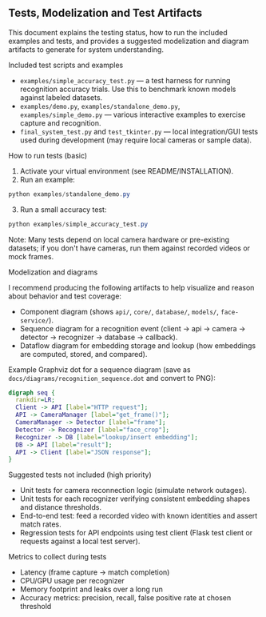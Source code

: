 ## Tests, Modelization and Test Artifacts

This document explains the testing status, how to run the included examples and tests, and provides a suggested modelization and diagram artifacts to generate for system understanding.

Included test scripts and examples

- `examples/simple_accuracy_test.py` — a test harness for running recognition accuracy trials. Use this to benchmark known models against labeled datasets.
- `examples/demo.py`, `examples/standalone_demo.py`, `examples/simple_demo.py` — various interactive examples to exercise capture and recognition.
- `final_system_test.py` and `test_tkinter.py` — local integration/GUI tests used during development (may require local cameras or sample data).

How to run tests (basic)

1. Activate your virtual environment (see README/INSTALLATION).
2. Run an example:

```powershell
python examples/standalone_demo.py
```

3. Run a small accuracy test:

```powershell
python examples/simple_accuracy_test.py
```

Note: Many tests depend on local camera hardware or pre-existing datasets; if you don't have cameras, run them against recorded videos or mock frames.

Modelization and diagrams

I recommend producing the following artifacts to help visualize and reason about behavior and test coverage:

- Component diagram (shows `api/`, `core/`, `database/`, `models/`, `face-service/`).
- Sequence diagram for a recognition event (client -> api -> camera -> detector -> recognizer -> database -> callback).
- Dataflow diagram for embedding storage and lookup (how embeddings are computed, stored, and compared).

Example Graphviz dot for a sequence diagram (save as `docs/diagrams/recognition_sequence.dot` and convert to PNG):

```dot
digraph seq {
  rankdir=LR;
  Client -> API [label="HTTP request"];
  API -> CameraManager [label="get_frame()"];
  CameraManager -> Detector [label="frame"];
  Detector -> Recognizer [label="face_crop"];
  Recognizer -> DB [label="lookup/insert embedding"];
  DB -> API [label="result"];
  API -> Client [label="JSON response"];
}
```

Suggested tests not included (high priority)

- Unit tests for camera reconnection logic (simulate network outages).
- Unit tests for each recognizer verifying consistent embedding shapes and distance thresholds.
- End-to-end test: feed a recorded video with known identities and assert match rates.
- Regression tests for API endpoints using test client (Flask test client or requests against a local test server).

Metrics to collect during tests

- Latency (frame capture -> match completion)
- CPU/GPU usage per recognizer
- Memory footprint and leaks over a long run
- Accuracy metrics: precision, recall, false positive rate at chosen threshold
